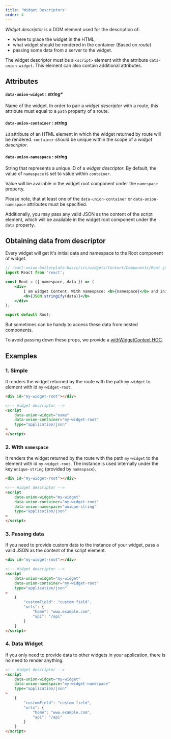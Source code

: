 ```yaml
---
title: 'Widget Descriptors'
order: 4
---
```


_Widget descriptor_ is a DOM element used for the description of:

- where to place the widget in the HTML,
- what widget should be rendered in the container (Based on _route_)
- passing some data from a server to the widget.

The widget descriptor must be a `<script>` element with the attribute `data-union-widget`. This element can also contain additional attributes.

## Attributes

#### `data-union-widget` : _string\*_

Name of the widget. In order to pair a _widget descriptor_ with a route, this attribute must equal to a `path` property of a route.

#### `data-union-container` : _string_

`id` attribute of an HTML element in which the widget returned by route will be rendered. `container` should be unique within the scope of a _widget descriptor_.

#### `data-union-namespace` : _string_

String that represents a unique ID of a _widget descriptor_. By default, the value of `namespace` is set to value within `container`.

Value will be available in the widget root component under the `namespace` property.

Please note, that at least one of the `data-union-container` or `data-union-namespace` attributes must be specified.

Additionally, you may pass any valid JSON as the content of the script element, which will be available in the widget root component under the `data` property.

## Obtaining data from descriptor

Every widget will get it's initial data and namespace to the Root component of widget.

```jsx
// react-union-boilerplate-basic/src/widgets/Content/Components/Root.js
import React from 'react';

const Root = ({ namespace, data }) => (
	<div>
		I am widget Content. With namespace: <b>{namespace}</b> and initial data:
		<b>{JSON.stringify(data)}</b>
	</div>
);

export default Root;
```

But sometimes can be handy to access these data from nested components.

To avoid passing down these props, we provide a [withWidgetContext HOC](/union-component-withwidgetcontext).

## Examples

### 1. Simple

It renders the widget returned by the route with the path `my-widget` to element with id `my-widget-root`.

```html
<div id="my-widget-root"></div>

<!-- Widget descriptor -->
<script
	data-union-widget="name"
	data-union-container="my-widget-root"
	type="application/json"
>
</script>
```

### 2. With `namespace`

It renders the widget returned by the route with the path `my-widget` to the element with id `my-widget-root`. The instance is used internally under the key `unique-string` (provided by `namespace`).

```html
<div id="my-widget-root"></div>

<!-- Widget descriptor -->
<script
	data-union-widget="my-widget"
	data-union-container="my-widget-root"
	data-union-namespace="unique-string"
	type="application/json"
>
</script>
```

### 3. Passing data

If you need to provide custom data to the instance of your widget, pass a valid JSON as the content of the script element.

```html
<div id="my-widget-root"></div>

<!-- Widget descriptor -->
<script
	data-union-widget="my-widget"
	data-union-container="my-widget-root"
	type="application/json"
>
	{
		"customField": "custom field",
		"urls": {
			"home": "www.example.com",
			"api": "/api"
		}
	}
</script>
```

### 4. Data Widget

If you only need to provide data to other widgets in your application, there is no need to render anything.

```html
<!-- Widget descriptor -->
<script
	data-union-widget="my-widget"
	data-union-namespace="my-widget-namespace"
	type="application/json"
>
	{
		"customField": "custom field",
		"urls": {
			"home": "www.example.com",
			"api": "/api"
		}
	}
</script>
```
